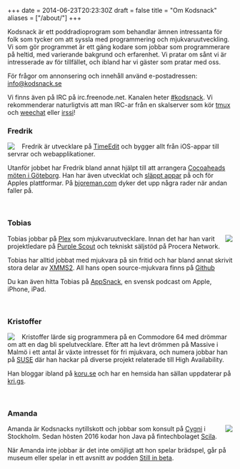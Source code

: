 +++
date = 2014-06-23T20:23:30Z
draft = false
title = "Om Kodsnack"
aliases = ["/about/"]
+++

Kodsnack är ett poddradioprogram som behandlar ämnen intressanta för
folk som tycker om att syssla med programmering och
mjukvaruutveckling. Vi som gör programmet är ett gäng kodare som
jobbar som programmerare på heltid, med varierande bakgrund och
erfarenhet. Vi pratar om sånt vi är intresserade av för tillfället,
och ibland har vi gäster som pratar med oss.

För frågor om annonsering och innehåll använd e-postadressen:
[info@kodsnack.se](mailto:info@kodsnack.se)

Vi finns även på IRC på irc.freenode.net. Kanalen heter
[#kodsnack](irc://irc.freenode.net:+7000/kodsnack). Vi rekommenderar
naturligtvis att man IRC-ar från en skalserver som kör
[tmux](http://tmux.sourceforge.net/) och [weechat](http://weechat.org/) eller
[irssi](http://www.irssi.org/)!


### Fredrik

<img src="/img/fredrik.png" style="float:left;margin-right:1rem;" />

Fredrik är utvecklare på [TimeEdit][f1] och
bygger allt från iOS-appar till servrar och webapplikationer.

Utanför jobbet har Fredrik bland annat hjälpt till att arrangera
[Cocoaheads möten i Göteborg][f2]. Han har även utvecklat och
[släppt appar][f3] på och för Apples plattformar. På [bjoreman.com][f4]
dyker det upp några rader när andan faller på.

  [f1]: http://www.timeedit.se/
  [f2]: http://www.meetup.com/cocoaheads-goteborg/
  [f3]: http://apps.bjoreman.com/
  [f4]: http://www.bjoreman.com/

<br clear="all">


### Tobias

<img src="/img/tru1003.jpg" style="float:right;margin-left:1rem;" />

Tobias jobbar på [Plex][t1] som mjukvaruutvecklare. Innan det har han varit
projektledare på [Purple Scout][t2] och tekniskt säljstöd på Procera
Network.

Tobias har alltid jobbat med mjukvara på sin fritid och har bland
annat skrivit stora delar av [XMMS2][t3]. All hans open source-mjukvara
finns på [Github][t5]

Du kan även hitta Tobias på [AppSnack][t4], en svensk podcast om Apple,
iPhone, iPad.

  [t1]: http://plex.tv/
  [t2]: http://purplescout.se/
  [t3]: http://xmms2.org/
  [t4]: http://apptv.se/
  [t5]: http://github.com/tru

<br clear="all">


### Kristoffer

<img src="/img/kristoffer.jpg" style="float:left;margin-right:1rem;" />

Kristoffer lärde sig programmera på en Commodore 64 med drömmar om att
en dag bli spelutvecklare. Efter att ha levt drömmen på Massive i
Malmö i ett antal år växte intresset för fri mjukvara, och numera
jobbar han på [SUSE][k1] där han hackar på diverse projekt relaterade till
High Availability.

Han bloggar ibland på [koru.se][k2] och har en hemsida han sällan uppdaterar
på [kri.gs][k3].

  [k1]: http://suse.com/
  [k2]: http://koru.se/
  [k3]: http://kri.gs/

<br clear="all">

### Amanda

<img src="/img/amanda.jpg" style="float:right;margin-left:1rem;" />

Amanda är Kodsnacks nytillskott och jobbar som konsult på [Cygni][a1] i Stockholm. Sedan hösten 2016 kodar hon Java på fintechbolaget [Scila][a2]. 

När Amanda inte jobbar är det inte omöjligt att hon spelar brädspel, går på museum eller spelar in ett avsnitt av podden [Still in beta][a3].

  [a1]: http://cygni.se
  [a2]: http://scila.se/
  [a3]: http://stillinbeta.se/

<br clear="all">

